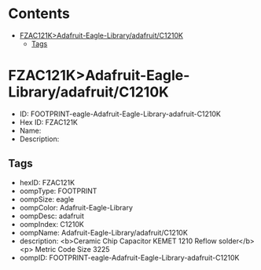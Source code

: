 



Contents
========

* [FZAC121K>Adafruit-Eagle-Library/adafruit/C1210K](#fzac121kadafruit-eagle-libraryadafruitc1210k)
	* [Tags](#tags)

# FZAC121K>Adafruit-Eagle-Library/adafruit/C1210K

- ID: FOOTPRINT-eagle-Adafruit-Eagle-Library-adafruit-C1210K
- Hex ID: FZAC121K
- Name: 
- Description: 

## Tags

- hexID: FZAC121K
- oompType: FOOTPRINT
- oompSize: eagle
- oompColor: Adafruit-Eagle-Library
- oompDesc: adafruit
- oompIndex: C1210K
- oompName: Adafruit-Eagle-Library/adafruit/C1210K
- description: &lt;b&gt;Ceramic Chip Capacitor KEMET 1210 Reflow solder&lt;/b&gt;&lt;p&gt;
Metric Code Size 3225
- oompID: FOOTPRINT-eagle-Adafruit-Eagle-Library-adafruit-C1210K
